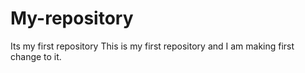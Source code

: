 # My-repository
Its my first repository
This is my first repository and I am making first change to it.
